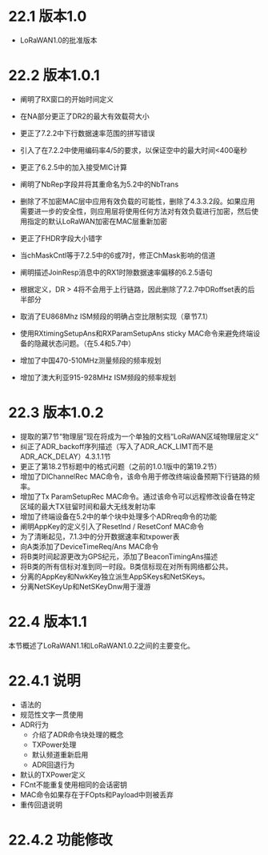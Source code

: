# 22.1 版本1.0

* LoRaWAN1.0的批准版本

# 22.2 版本1.0.1

* 阐明了RX窗口的开始时间定义
* 在NA部分更正了DR2的最大有效载荷大小
* 更正了7.2.2中下行数据速率范围的拼写错误
* 引入了在7.2.2中使用编码率4/5的要求，以保证空中的最大时间&lt;400毫秒
* 更正了6.2.5中的加入接受MIC计算
* 阐明了NbRep字段并将其重命名为5.2中的NbTrans

* 删除了不加密MAC层中应用有效负载的可能性，删除了4.3.3.2段。如果应用需要进一步的安全性，则应用层将使用任何方法对有效负载进行加密，然后使用指定的默认LoRaWAN加密在MAC层重新加密

* 更正了FHDR字段大小错字

* 当chMaskCntl等于7.2.5中的6或7时，修正ChMask影响的信道

* 阐明描述JoinResp消息中的RX1时隙数据速率偏移的6.2.5语句

* 根据定义，DR &gt; 4将不会用于上行链路，因此删除了7.2.7中DRoffset表的后半部分

* 取消了EU868Mhz ISM频段的明确占空比限制实现（章节7.1）

* 使用RXtimingSetupAns和RXParamSetupAns sticky MAC命令来避免终端设备的隐藏状态问题。（在5.4和5.7中）

* 增加了中国470-510MHz测量频段的频率规划

* 增加了澳大利亚915-928MHz ISM频段的频率规划

# 22.3 版本1.0.2

* 提取的第7节“物理层”现在将成为一个单独的文档“LoRaWAN区域物理层定义”
* 纠正了ADR\_backoff序列描述（写入了ADR\_ACK\_LIMT而不是ADR\_ACK\_DELAY）4.3.1.1节
* 更正了第18.2节标题中的格式问题（之前的1.0.1版中的第19.2节）
* 增加了DlChannelRec MAC命令，该命令用于修改终端设备预期下行链路的频率。
* 增加了Tx ParamSetupRec MAC命令。通过该命令可以远程修改设备在特定区域的最大TX驻留时间和最大无线发射功率
* 增加了终端设备在5.2中的单个块中处理多个ADRreq命令的功能
* 阐明AppKey的定义引入了ResetInd / ResetConf MAC命令
* 为了清晰起见，7.1.3中的分开数据速率和txpower表
* 向A类添加了DeviceTimeReq/Ans MAC命令
* 将B类时间起源更改为GPS纪元，添加了BeaconTimingAns描述
* 将B类的所有信标对准到同一时段。B类信标现在对所有网络都公共。
* 分离的AppKey和NwkKey独立派生AppSKeys和NetSKeys。
* 分离NetSKeyUp和NetSKeyDnw用于漫游

# 22.4 版本1.1

本节概述了LoRaWAN1.1和LoRaWAN1.0.2之间的主要变化。

# 22.4.1 说明

* 语法的
* 规范性文字一贯使用
* ADR行为
  * 介绍了ADR命令块处理的概念
  * TXPower处理
  * 默认频道重新启用
  * ADR回退行为
* 默认的TXPower定义
* FCnt不能重复使用相同的会话密钥
* MAC命令如果存在于FOpts和Payload中则被丢弃
* 重传回退说明

# 22.4.2 功能修改



























